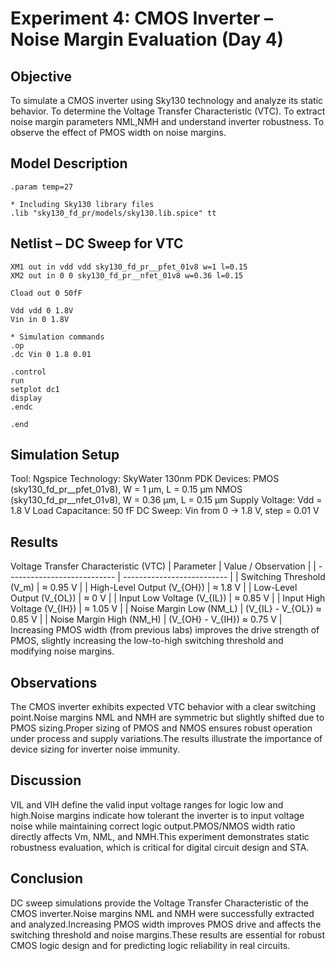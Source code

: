 # Experiment 4: CMOS Inverter – Noise Margin Evaluation (Day 4)
## Objective
To simulate a CMOS inverter using Sky130 technology and analyze its static behavior.
To determine the Voltage Transfer Characteristic (VTC).
To extract noise margin parameters NML,NMH and understand inverter robustness.
To observe the effect of PMOS width on noise margins.

## Model Description
```spice
.param temp=27

* Including Sky130 library files
.lib "sky130_fd_pr/models/sky130.lib.spice" tt
```
## Netlist – DC Sweep for VTC
```spice   
XM1 out in vdd vdd sky130_fd_pr__pfet_01v8 w=1 l=0.15
XM2 out in 0 0 sky130_fd_pr__nfet_01v8 w=0.36 l=0.15

Cload out 0 50fF

Vdd vdd 0 1.8V
Vin in 0 1.8V

* Simulation commands
.op
.dc Vin 0 1.8 0.01

.control
run
setplot dc1
display
.endc

.end
```
## Simulation Setup
Tool: Ngspice
Technology: SkyWater 130nm PDK
Devices:
PMOS (sky130_fd_pr__pfet_01v8), W = 1 µm, L = 0.15 µm
NMOS (sky130_fd_pr__nfet_01v8), W = 0.36 µm, L = 0.15 µm
Supply Voltage: Vdd = 1.8 V
Load Capacitance: 50 fF
DC Sweep: Vin from 0 → 1.8 V, step = 0.01 V

## Results
Voltage Transfer Characteristic (VTC)
| Parameter                   | Value / Observation        |
| --------------------------- | -------------------------- |
| Switching Threshold (V_m)   | ≈ 0.95 V                   |
| High-Level Output (V_{OH})  | ≈ 1.8 V                    |
| Low-Level Output (V_{OL})   | ≈ 0 V                      |
| Input Low Voltage (V_{IL})  | ≈ 0.85 V                   |
| Input High Voltage (V_{IH}) | ≈ 1.05 V                   |
| Noise Margin Low (NM_L)     | (V_{IL} - V_{OL}) ≈ 0.85 V |
| Noise Margin High (NM_H)    | (V_{OH} - V_{IH}) ≈ 0.75 V |
Increasing PMOS width (from previous labs) improves the drive strength of PMOS, slightly increasing the low-to-high switching threshold and modifying noise margins.

## Observations
The CMOS inverter exhibits expected VTC behavior with a clear switching point.Noise margins NML and NMH are symmetric but slightly shifted due to PMOS sizing.Proper sizing of PMOS and NMOS ensures robust operation under process and supply variations.The results illustrate the importance of device sizing for inverter noise immunity.

## Discussion
VIL and VIH define the valid input voltage ranges for logic low and high.Noise margins indicate how tolerant the inverter is to input voltage noise while maintaining correct logic output.PMOS/NMOS width ratio directly affects Vm, NML, and NMH.This experiment demonstrates static robustness evaluation, which is critical for digital circuit design and STA.

## Conclusion

DC sweep simulations provide the Voltage Transfer Characteristic of the CMOS inverter.Noise margins NML and NMH were successfully extracted and analyzed.Increasing PMOS width improves PMOS drive and affects the switching threshold and noise margins.These results are essential for robust CMOS logic design and for predicting logic reliability in real circuits.
